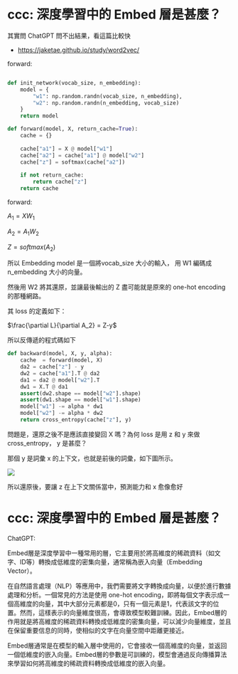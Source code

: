 # ccc: 深度學習中的 Embed 層是甚麼？

其實問 ChatGPT 問不出結果，看這篇比較快

* https://jaketae.github.io/study/word2vec/


forward:

```py

def init_network(vocab_size, n_embedding):
    model = {
        "w1": np.random.randn(vocab_size, n_embedding),
        "w2": np.random.randn(n_embedding, vocab_size)
    }
    return model

def forward(model, X, return_cache=True):
    cache = {}
    
    cache["a1"] = X @ model["w1"]
    cache["a2"] = cache["a1"] @ model["w2"]
    cache["z"] = softmax(cache["a2"])
    
    if not return_cache:
        return cache["z"]
    return cache
```

forward:

$A_1 = X W_1$

$A_2 = A_1 W_2$

$Z = softmax(A_2)$

所以 Embedding model 是一個將vocab_size 大小的輸入， 用 W1 編碼成 n_embedding 大小的向量。

然後用 W2 將其還原，並讓最後輸出的 Z 盡可能就是原來的 one-hot encoding 的那種網路。

其 loss 的定義如下：

$\frac{\partial L}{\partial A_2} = Z-y$


所以反傳遞的程式碼如下

```py
def backward(model, X, y, alpha):
    cache  = forward(model, X)
    da2 = cache["z"] - y
    dw2 = cache["a1"].T @ da2
    da1 = da2 @ model["w2"].T
    dw1 = X.T @ da1
    assert(dw2.shape == model["w2"].shape)
    assert(dw1.shape == model["w1"].shape)
    model["w1"] -= alpha * dw1
    model["w2"] -= alpha * dw2
    return cross_entropy(cache["z"], y)
```

問題是，還原之後不是應該直接變回 X 嗎？為何 loss 是用 z 和 y 來做 cross_entropy， y 是甚麼？

那個 y 是詞彙 x 的上下文，也就是前後的詞彙，如下圖所示。

![](https://miro.medium.com/max/1400/1*Mmp1vbFOxrmiCF17lYJWRA.png)

所以還原後，要讓 z 在上下文關係當中，預測能力和 x 愈像愈好


# ccc: 深度學習中的 Embed 層是甚麼？

ChatGPT:

Embed層是深度學習中一種常用的層，它主要用於將高維度的稀疏資料（如文字、ID等）轉換成低維度的密集向量，通常稱為嵌入向量（Embedding Vector）。

在自然語言處理（NLP）等應用中，我們需要將文字轉換成向量，以便於進行數據處理和分析。一個常見的方法是使用 one-hot encoding，即將每個文字表示成一個高維度的向量，其中大部分元素都是0，只有一個元素是1，代表該文字的位置。然而，這樣表示的向量維度很高，會導致模型較難訓練。因此，Embed層的作用就是將高維度的稀疏資料轉換成低維度的密集向量，可以減少向量維度，並且在保留重要信息的同時，使相似的文字在向量空間中距離更接近。

Embed層通常是在模型的輸入層中使用的，它會接收一個高維度的向量，並返回一個低維度的嵌入向量。Embed層的參數是可訓練的，模型會通過反向傳播算法來學習如何將高維度的稀疏資料轉換成低維度的嵌入向量。
